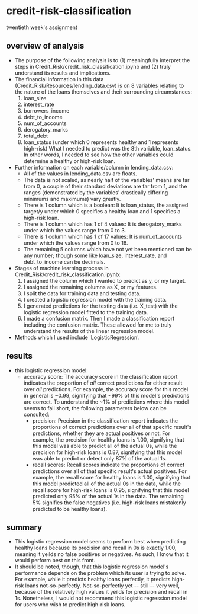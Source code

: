 # credit-risk-classification
twentieth week's assignment

## overview of analysis
* The purpose of the following analysis is to (1) meaningfully interpret the steps in Credit_Risk/credit_risk_classification.ipynb and (2) truly understand its results and implications.
* The financial information in this data (Credit_Risk/Resources/lending_data.csv) is on 8 variables relating to the nature of the loans themselves and their surrounding circumstances:
  1. loan_size
  2. interest_rate
  3. borrowers_income
  4. debt_to_income
  5. num_of_accounts
  6. derogatory_marks
  7. total_debt
  8. loan_status (under which 0 represents healthy and 1 represents high-risk)
  What I needed to predict was the 8th variable, loan_status. In other words, I needed to see how the other variables could determine a healthy or high-risk loan.
* Further information on each variable/column in lending_data.csv:
  * All of the values in lending_data.csv are floats.
  * The data is not scaled, as nearly half of the variables' means are far from 0, a couple of their standard deviations are far from 1, and the ranges (demonstrated by the variables' drastically differing minimums and maximums) vary greatly.
  * There is 1 column which is a boolean: It is loan_status, the assigned target/y under which 0 specifies a healthy loan and 1 specifies a high-risk loan.
  * There is 1 column which has 1 of 4 values: It is derogatory_marks under which the values range from 0 to 3.
  * There is 1 column which has 1 of 17 values: It is num_of_accounts under which the values range from 0 to 16.
  * The remaining 5 columns which have not yet been mentioned can be any number; though some like loan_size, interest_rate, and debt_to_income can be decimals.
* Stages of machine learning process in Credit_Risk/credit_risk_classification.ipynb:
  1. I assigned the column which I wanted to predict as y, or my target.
  2. I assigned the remaining columns as X, or my features.
  3. I split the data for training data and testing data.
  4. I created a logistic regression model with the training data.
  5. I generated predictions for the testing data (i.e. X_test) with the logistic regression model fitted to the training data.
  6. I made a confusion matrix. Then I made a classification report including the confusion matrix. These allowed for me to truly understand the results of the linear regression model.
* Methods which I used include 'LogisticRegression'.

## results
* this logistic regression model:
  * accuracy score: The accuracy score in the classification report indicates the proportion of <em>all</em> correct predictions for either result over <em>all</em> predictions. For example, the accuracy score for this model in general is ~0.99, signifying that ~99% of this model's predictions are correct. To understand the ~1% of predictions where this model seems to fall short, the following parameters below can be consulted:
    * precision: Precision in the classification report indicates the proportions of correct predictions over all of that specific result's predictions, whether they are actual positives or not. For example, the precision for healthy loans is 1.00, signifying that this model was able to predict all of the actual 0s, while the precision for high-risk loans is 0.87, signifying that this model was able to predict or detect only 87% of the actual 1s.
    * recall scores: Recall scores indicate the proportions of correct predictions over all of that specific result's actual positives. For example, the recall score for healthy loans is 1.00, signifying that this model predicted all of the actual 0s in the data, while the recall score for high-risk loans is 0.95, signifying that this model predicted only 95% of the actual 1s in the data. The remaining 5% signifies the false negatives (i.e. high-risk loans mistakenly predicted to be healthy loans).

## summary
* This logistic regression model seems to perform best when predicting healthy loans because its precision and recall in 0s is exactly 1.00, meaning it yeilds no false positives or negatives. As such, I know that it would perform best on this front.
* It should be noted, though, that this logistic regression model's performance depends on the problem which its user is trying to solve. For example, while it predicts healthy loans perfectly, it predicts high-risk loans not-so-perfectly. Not-so-perfectly yet -- still -- very well, because of the relatively high values it yeilds for precision and recall in 1s. Nonetheless, I would not recommend this logistic regression model for users who wish to predict high-risk loans.
